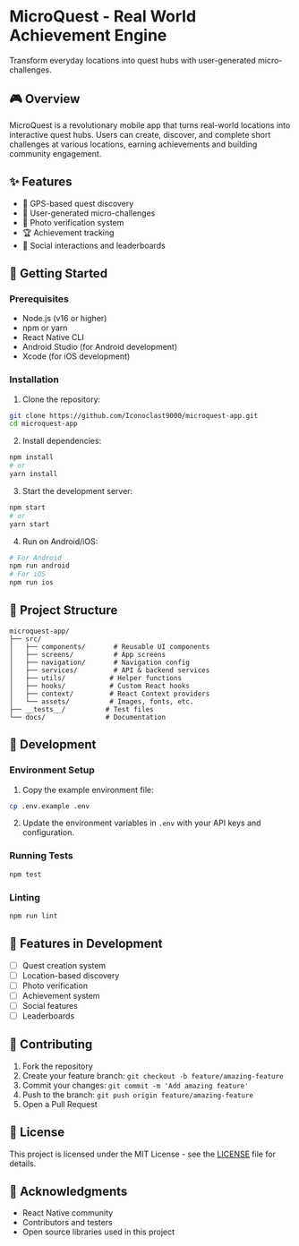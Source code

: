 # MicroQuest - Real World Achievement Engine

Transform everyday locations into quest hubs with user-generated micro-challenges.

## 🎮 Overview

MicroQuest is a revolutionary mobile app that turns real-world locations into interactive quest hubs. Users can create, discover, and complete short challenges at various locations, earning achievements and building community engagement.

## ✨ Features

- 📍 GPS-based quest discovery
- 🎯 User-generated micro-challenges
- 📸 Photo verification system
- 🏆 Achievement tracking
- 🌟 Social interactions and leaderboards

## 🚀 Getting Started

### Prerequisites

- Node.js (v16 or higher)
- npm or yarn
- React Native CLI
- Android Studio (for Android development)
- Xcode (for iOS development)

### Installation

1. Clone the repository:
```bash
git clone https://github.com/Iconoclast9000/microquest-app.git
cd microquest-app
```

2. Install dependencies:
```bash
npm install
# or
yarn install
```

3. Start the development server:
```bash
npm start
# or
yarn start
```

4. Run on Android/iOS:
```bash
# For Android
npm run android
# For iOS
npm run ios
```

## 📁 Project Structure

```
microquest-app/
├── src/
│   ├── components/       # Reusable UI components
│   ├── screens/          # App screens
│   ├── navigation/       # Navigation config
│   ├── services/         # API & backend services
│   ├── utils/           # Helper functions
│   ├── hooks/           # Custom React hooks
│   ├── context/         # React Context providers
│   └── assets/          # Images, fonts, etc.
├── __tests__/          # Test files
└── docs/               # Documentation
```

## 🔧 Development

### Environment Setup

1. Copy the example environment file:
```bash
cp .env.example .env
```

2. Update the environment variables in `.env` with your API keys and configuration.

### Running Tests

```bash
npm test
```

### Linting

```bash
npm run lint
```

## 📱 Features in Development

- [ ] Quest creation system
- [ ] Location-based discovery
- [ ] Photo verification
- [ ] Achievement system
- [ ] Social features
- [ ] Leaderboards

## 🤝 Contributing

1. Fork the repository
2. Create your feature branch: `git checkout -b feature/amazing-feature`
3. Commit your changes: `git commit -m 'Add amazing feature'`
4. Push to the branch: `git push origin feature/amazing-feature`
5. Open a Pull Request

## 📄 License

This project is licensed under the MIT License - see the [LICENSE](LICENSE) file for details.

## 🙏 Acknowledgments

- React Native community
- Contributors and testers
- Open source libraries used in this project